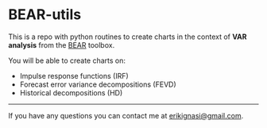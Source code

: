 # BEAR-utils
This is a repo with python routines to create charts in the context of **VAR analysis** from the [BEAR](https://github.com/european-central-bank/BEAR-toolbox/) toolbox.

You will be able to create charts on:

* Impulse response functions (IRF)
* Forecast error variance decompositions (FEVD)
* Historical decompositions (HD)

---

If you have any questions you can contact me at [erikignasi@gmail.com](mailto:erikignasi@gmail.com).


